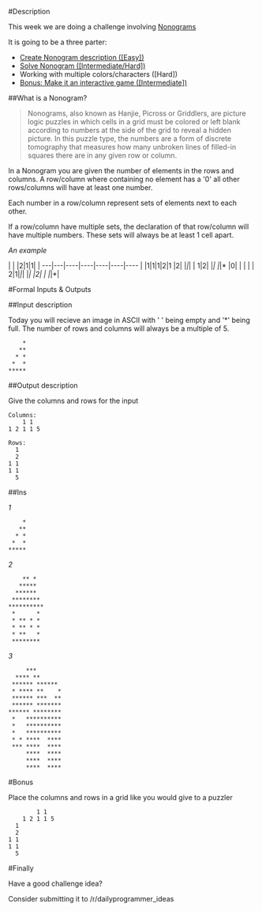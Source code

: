 #Description

This week we are doing a challenge involving [Nonograms](https://en.wikipedia.org/wiki/Nonogram)

It is going to be a three parter:

 * [Create Nonogram description ([Easy])](https://www.reddit.com/r/dailyprogrammer/comments/42lhem/20160125_challenge_251_easy_create_nonogram/)
 * [Solve Nonogram ([Intermediate/Hard])](https://www.reddit.com/r/dailyprogrammer/comments/42x90t/20160127_challenge_251_hard_solve_a_nonogram_bonus/)
 * Working with multiple colors/characters ([Hard])
 * [Bonus: Make it an interactive game ([Intermediate])](https://www.reddit.com/r/dailyprogrammer/comments/42x90t/20160127_challenge_251_hard_solve_a_nonogram_bonus/)

##What is a Nonogram?

> Nonograms, also known as Hanjie, Picross or Griddlers, are picture logic puzzles in which cells in a grid must be colored or left blank according to numbers at the side of the grid to reveal a hidden picture. In this puzzle type, the numbers are a form of discrete tomography that measures how many unbroken lines of filled-in squares there are in any given row or column.

In a Nonogram you are given the number of elements in the rows and columns. A row/column where containing no element has a '0' all other rows/columns will have at least one number.

Each number in a row/column represent sets of elements next to each other. 

If a row/column have multiple sets, the declaration of that row/column will have multiple numbers. These sets will always be at least 1 cell apart.

*An example*


 | | |2|1|1| | 
---|---|----|----|----|----|----
 | |1|1|1|2|1
 |2| |*|*| | 
1|2| |*| |*|*
 |0| | | | | 
2|1|*|*| |*| 
 |2| | |*|*| 


#Formal Inputs & Outputs

##Input description

Today you will recieve an image in ASCII with ' ' being empty and '*' being full. The number of rows and columns will always be a multiple of 5.


        *
       **
      * *
     *  *
    *****

##Output description

Give the columns and rows for the input 

    Columns:
        1 1 
    1 2 1 1 5

    Rows:
      1
      2
    1 1
    1 1
      5

##Ins

*1*

        *
       **
      * *
     *  *
    *****

*2*

        ** *  
       *****  
      ******  
     ******** 
    **********
     *      * 
     * ** * * 
     * ** * * 
     * **   * 
     ******** 


*3*

         ***       
      **** **      
     ****** ****** 
     * **** **    *
     ****** ***  **
     ****** *******
    ****** ********
     *   **********
     *   **********
     *   **********
     * * ****  ****
     *** ****  ****
         ****  ****
         ****  ****
         ****  ****

#Bonus

Place the columns and rows in a grid like you would give to a puzzler


            1 1 
        1 2 1 1 5
      1
      2
    1 1
    1 1
      5


#Finally

Have a good challenge idea?

Consider submitting it to /r/dailyprogrammer_ideas